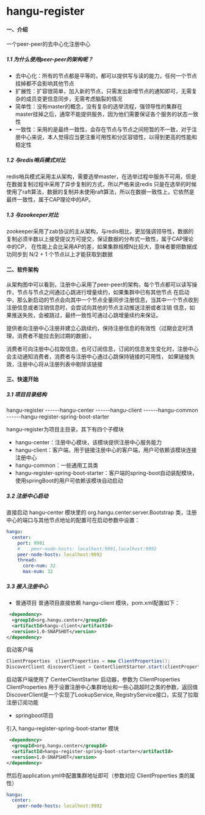 # hangu-register

#### 一、介绍
一个peer-peer的去中心化注册中心

##### 1.1 为什么使用peer-peer的架构呢？
- 去中心化：所有的节点都是平等的，都可以提供写与读的能力，任何一个节点挂掉都不会影响其他节点
- 扩展性：扩容很简单，加入新的节点，只需发出新增节点的通知即可，无需复杂的成员变更信息同步，无需考虑脑裂的情况
- 简单性：没有master的概念，没有复杂的选举流程，强领导性的集群在master挂掉之后，通常不能提供服务，因为他们需要保证各个服务的状态一致性
- 一致性：采用的是最终一致性，会存在节点与节点之间短暂的不一致，对于注册中心来说，本人觉得应当更注重可用性和分区容错性，以得到更高的性能和稳定性

##### 1.2 与redis哨兵模式对比
redis哨兵模式采用主从架构，需要选举master，在选举过程中服务不可用，但是在数据复制过程中采用了异步复制的方式，所以严格来说redis
只是在选举的时候使用了raft算法，数据的复制并未使用raft算法，所以在数据一致性上，它依然是最终一致性，属于CAP理论中的AP。

##### 1.3 与zookeeper对比
zookeeper采用了zab协议的主从架构，与redis相比，更加强调领导性，数据的复制必须半数以上接受提议方可提交，保证数据的分布式一致性，属于CAP理论中的CP，
在性能上会比采用AP的差，如果集群规模N比较大，意味者要把数据成功同步到 N/2 + 1 个节点以上才能获取到数据

#### 二、软件架构


从架构图中可以看到，注册中心采用了peer-peer的架构，每个节点都可以读写操作，节点与节点之间通过心跳进行增量续约，如果集群中已有其他节点
在启动中，那么新启动的节点会向其中一个节点全量同步注册信息，当其中一个节点收到注册信息或者注销信息时，会尝试向其他的节点主动推送注册或者注销
信息，如果推送失败，会被跳过，最终一致性可通过心跳增量续约来保证。

提供者向注册中心注册并建立心跳续约，保持注册信息的有效性（过期会定时清理，消费者不能拉去到过期的数据）。

消费者可向注册中心拉取信息，也可订阅信息，订阅的信息发生变化时，注册中心会主动通知消费者，消费者与注册中心通过心跳保持链接的可用性，
如果链接失效，注册中心将从注册列表中剔除该链接

#### 三、快速开始

##### 3.1 项目目录结构
hangu-register
------hangu-center
------hangu-client
------hangu-common
------hangu-register-spring-boot-starter

hangu-register为项目主目录，其下有四个子模块
- hangu-center：注册中心模块，该模块提供注册中心服务能力
- hangu-client：客户端，用于链接注册中心的客户端，用户可依赖该模块连接注册中心
- hangu-common：一些通用工具类
- hangu-register-spring-boot-starter：客户端的spring-boot自动装配模块，使用springBoot的用户可依赖该模块自动启动

##### 3.2 注册中心启动

直接启动 hangu-center 模块里的 org.hangu.center.server.Bootstrap 类，注册中心的端口与其他节点地址的配置可在启动参数中设置：
```yaml
hangu:
  center:
    port: 9991
    #    peer-node-hosts: localhost:9991,localhost:9992
    peer-node-hosts: localhost:9992
    thread:
      core-num: 32
      max-num: 32
```

##### 3.3 接入注册中心

- 普通项目
普通项目直接依赖 hangu-client 模块，pom.xml配置如下：

```xml
 <dependency>
  <groupId>org.hangu.center</groupId>
  <artifactId>hangu-client</artifactId>
  <version>1.0-SNAPSHOT</version>
</dependency>
```
启动客户端

```java
ClientProperties  clientProperties = new ClientProperties();
DiscoverClient discoverClient = CenterClientStarter.start(clientProperties);
```
启动客户端使用了 CenterClientStarter 启动器，参数为 ClientProperties
ClientProperties 用于设置注册中心集群地址和一些心跳超时之类的参数，返回值
DiscoverClient是一个实现了LookupService, RegistryService接口，实现了拉取注册订阅功能

- springboot项目

引入 hangu-register-spring-boot-starter 模块

```xml
 <dependency>
  <groupId>org.hangu.center</groupId>
  <artifactId>hangu-register-spring-boot-starter</artifactId>
  <version>1.0-SNAPSHOT</version>
</dependency>

```
然后在application.yml中配置集群地址即可（参数对应 ClientProperties 类的属性）
```yaml
hangu:
  center:
    peer-node-hosts: localhost:9992
```







